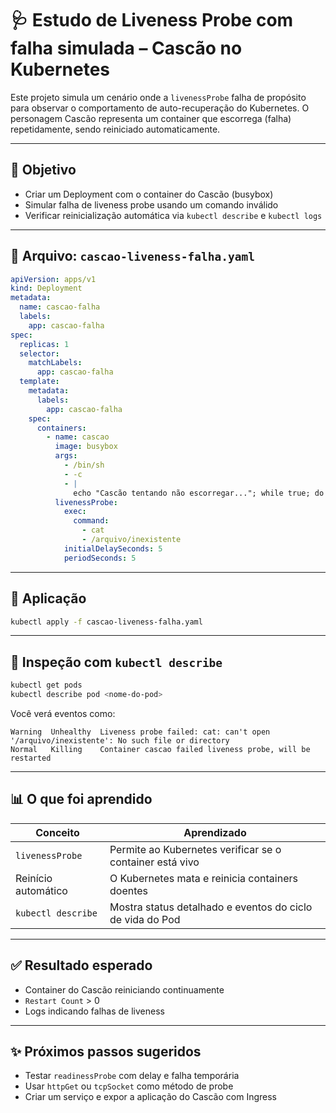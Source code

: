 
# 🩺 Estudo de Liveness Probe com falha simulada – Cascão no Kubernetes

Este projeto simula um cenário onde a `livenessProbe` falha de propósito para observar o comportamento de auto-recuperação do Kubernetes. O personagem Cascão representa um container que escorrega (falha) repetidamente, sendo reiniciado automaticamente.

---

## 🎯 Objetivo

- Criar um Deployment com o container do Cascão (busybox)
- Simular falha de liveness probe usando um comando inválido
- Verificar reinicialização automática via `kubectl describe` e `kubectl logs`

---

## 📁 Arquivo: `cascao-liveness-falha.yaml`

```yaml
apiVersion: apps/v1
kind: Deployment
metadata:
  name: cascao-falha
  labels:
    app: cascao-falha
spec:
  replicas: 1
  selector:
    matchLabels:
      app: cascao-falha
  template:
    metadata:
      labels:
        app: cascao-falha
    spec:
      containers:
        - name: cascao
          image: busybox
          args:
            - /bin/sh
            - -c
            - |
              echo "Cascão tentando não escorregar..."; while true; do echo "Tudo limpo"; sleep 10; done
          livenessProbe:
            exec:
              command:
                - cat
                - /arquivo/inexistente
            initialDelaySeconds: 5
            periodSeconds: 5
```

---

## 🧪 Aplicação

```bash
kubectl apply -f cascao-liveness-falha.yaml
```

---

## 🔎 Inspeção com `kubectl describe`

```bash
kubectl get pods
kubectl describe pod <nome-do-pod>
```

Você verá eventos como:

```
Warning  Unhealthy  Liveness probe failed: cat: can't open '/arquivo/inexistente': No such file or directory
Normal   Killing    Container cascao failed liveness probe, will be restarted
```

---

## 📊 O que foi aprendido

| Conceito           | Aprendizado                                       |
|--------------------|---------------------------------------------------|
| `livenessProbe`    | Permite ao Kubernetes verificar se o container está vivo |
| Reinício automático| O Kubernetes mata e reinicia containers doentes   |
| `kubectl describe` | Mostra status detalhado e eventos do ciclo de vida do Pod |

---

## ✅ Resultado esperado

- Container do Cascão reiniciando continuamente
- `Restart Count` > 0
- Logs indicando falhas de liveness

---

## ✨ Próximos passos sugeridos

- Testar `readinessProbe` com delay e falha temporária
- Usar `httpGet` ou `tcpSocket` como método de probe
- Criar um serviço e expor a aplicação do Cascão com Ingress
